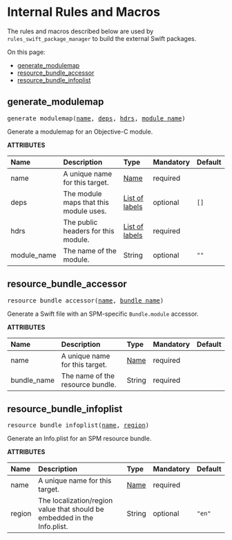 <!-- Generated with Stardoc, Do Not Edit! -->
# Internal Rules and Macros


The rules and macros described below are used by `rules_swift_package_manager` to build the external Swift packages.


On this page:

  * [generate_modulemap](#generate_modulemap)
  * [resource_bundle_accessor](#resource_bundle_accessor)
  * [resource_bundle_infoplist](#resource_bundle_infoplist)


<a id="generate_modulemap"></a>

## generate_modulemap

<pre>
generate_modulemap(<a href="#generate_modulemap-name">name</a>, <a href="#generate_modulemap-deps">deps</a>, <a href="#generate_modulemap-hdrs">hdrs</a>, <a href="#generate_modulemap-module_name">module_name</a>)
</pre>

Generate a modulemap for an Objective-C module.

**ATTRIBUTES**


| Name  | Description | Type | Mandatory | Default |
| :------------- | :------------- | :------------- | :------------- | :------------- |
| <a id="generate_modulemap-name"></a>name |  A unique name for this target.   | <a href="https://bazel.build/concepts/labels#target-names">Name</a> | required |  |
| <a id="generate_modulemap-deps"></a>deps |  The module maps that this module uses.   | <a href="https://bazel.build/concepts/labels">List of labels</a> | optional |  `[]`  |
| <a id="generate_modulemap-hdrs"></a>hdrs |  The public headers for this module.   | <a href="https://bazel.build/concepts/labels">List of labels</a> | required |  |
| <a id="generate_modulemap-module_name"></a>module_name |  The name of the module.   | String | optional |  `""`  |


<a id="resource_bundle_accessor"></a>

## resource_bundle_accessor

<pre>
resource_bundle_accessor(<a href="#resource_bundle_accessor-name">name</a>, <a href="#resource_bundle_accessor-bundle_name">bundle_name</a>)
</pre>

Generate a Swift file with an SPM-specific `Bundle.module` accessor.

**ATTRIBUTES**


| Name  | Description | Type | Mandatory | Default |
| :------------- | :------------- | :------------- | :------------- | :------------- |
| <a id="resource_bundle_accessor-name"></a>name |  A unique name for this target.   | <a href="https://bazel.build/concepts/labels#target-names">Name</a> | required |  |
| <a id="resource_bundle_accessor-bundle_name"></a>bundle_name |  The name of the resource bundle.   | String | required |  |


<a id="resource_bundle_infoplist"></a>

## resource_bundle_infoplist

<pre>
resource_bundle_infoplist(<a href="#resource_bundle_infoplist-name">name</a>, <a href="#resource_bundle_infoplist-region">region</a>)
</pre>

Generate an Info.plist for an SPM resource bundle.

**ATTRIBUTES**


| Name  | Description | Type | Mandatory | Default |
| :------------- | :------------- | :------------- | :------------- | :------------- |
| <a id="resource_bundle_infoplist-name"></a>name |  A unique name for this target.   | <a href="https://bazel.build/concepts/labels#target-names">Name</a> | required |  |
| <a id="resource_bundle_infoplist-region"></a>region |  The localization/region value that should be embedded in the Info.plist.   | String | optional |  `"en"`  |


